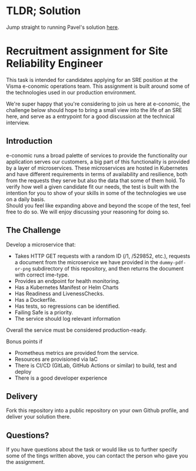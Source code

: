 # TLDR; Solution
Jump straight to running Pavel's solution [here](./docs/README.md).

# Recruitment assignment for Site Reliability Engineer

This task is intended for candidates applying for an SRE position at the Visma 
e-conomic operations team. This assignment is built around some of the 
technologies used in our production environment.

We're super happy that you're considering to join us here at e-conomic, the 
challenge below should hope to bring a small view into the life of an SRE here, 
and serve as a entrypoint for a good discussion at the technical interview.

## Introduction

e-conomic runs a broad palette of services to provide the functionality our 
application serves our customers, a big part of this functionality is provided 
by a layer of microservices.
These microservices are hosted in Kubernetes and have different requirements in 
terms of availability and resilience, both from the requests they serve but also
the data that some of them hold.
To verify how well a given candidate fit our needs, the test is built with the 
intention for you to show of your skills in some of the technologies we use on a
daily basis.  
Should you feel like expanding above and beyond the scope of the test, feel free
to do so. We will enjoy discussing your reasoning for doing so.

## The Challenge

Develop a microservice that:

* Takes HTTP GET requests with a random ID (/1, /529852, etc.), requests a 
  document from the microservice we have provided in the `dummy-pdf-or-png` 
  subdirectory of this repository, and then returns the document with correct 
  ime-type.
* Provides an endpoint for health monitoring.
* Has a Kubernetes Manifest or Helm Charts
* Has Readiness and LivenessChecks.
* Has a Dockerfile.
* Has tests, so regressions can be identified.
* Failing Safe is a priority.
* The service should log relevant information

Overall the service must be considered production-ready.

Bonus points if  

* Prometheus metrics are provided from the service.
* Resources are provisioned via IaC
* There is CI/CD (GitLab, GitHub Actions or similar) to build, test and deploy
* There is a good developer experience

## Delivery

Fork this repository into a public repository on your own Github profile, and 
deliver your solution there.

## Questions?

If you have questions about the task or would like us to further specify some of
the tings written above, you can contact the person who gave you the assignment.
